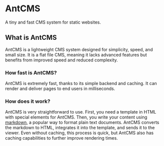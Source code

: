 # AntCMS

A tiny and fast CMS system for static websites.

## What is AntCMS

AntCMS is a lightweight CMS system designed for simplicity, speed, and small size. It is a flat file CMS, meaning it lacks advanced features but benefits from improved speed and reduced complexity.

### How fast is AntCMS?

AntCMS is extremely fast, thanks to its simple backend and caching. It can render and deliver pages to end users in milliseconds.

### How does it work?

AntCMS is very straightforward to use. First, you need a template in HTML with special elements for AntCMS. Then, you write your content using [markdown](https://www.markdownguide.org/getting-started/), a popular way to format plain text documents. AntCMS converts the markdown to HTML, integrates it into the template, and sends it to the viewer. Even without caching, this process is quick, but AntCMS also has caching capabilities to further improve rendering times.
